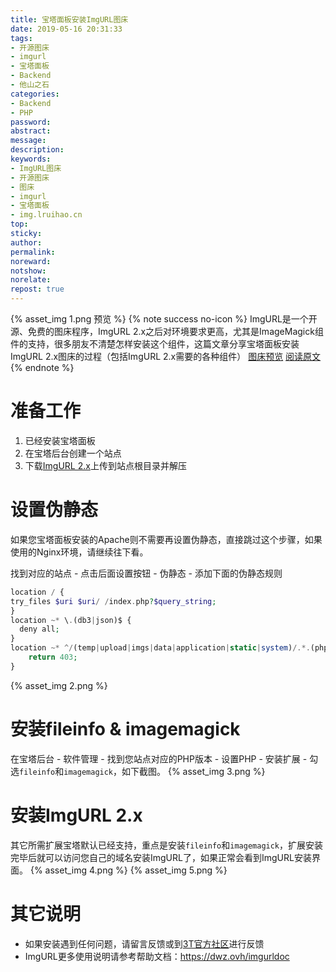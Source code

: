 ```yaml
---
title: 宝塔面板安装ImgURL图床
date: 2019-05-16 20:31:33
tags:
- 开源图床
- imgurl
- 宝塔面板
- Backend
- 他山之石
categories:
- Backend
- PHP
password:
abstract:
message:
description:
keywords:
- ImgURL图床
- 开源图床
- 图床
- imgurl
- 宝塔面板
- img.lruihao.cn
top:
sticky:
author:
permalink:
noreward:
notshow:
norelate:
repost: true
---
```

{% asset_img 1.png 预览 %}
{% note success no-icon %}
ImgURL是一个开源、免费的图床程序，ImgURL 2.x之后对环境要求更高，尤其是ImageMagick组件的支持，很多朋友不清楚怎样安装这个组件，这篇文章分享宝塔面板安装ImgURL 2.x图床的过程（包括ImgURL 2.x需要的各种组件）
[图床预览](https://img.lruihao.cn)  [阅读原文](https://www.xiaoz.me/archives/12081)
{% endnote %}

<!--more-->

# 准备工作
1. 已经安装宝塔面板
2. 在宝塔后台创建一个站点
3. 下载[ImgURL 2.x](https://github.com/helloxz/imgurl)上传到站点根目录并解压

# 设置伪静态
如果您宝塔面板安装的Apache则不需要再设置伪静态，直接跳过这个步骤，如果使用的Nginx环境，请继续往下看。

找到对应的站点 - 点击后面设置按钮 - 伪静态 - 添加下面的伪静态规则
```php 伪静态规则
location / {
try_files $uri $uri/ /index.php?$query_string;
}
location ~* \.(db3|json)$ {
  deny all;
}
location ~* ^/(temp|upload|imgs|data|application|static|system)/.*.(php|php5)$ {
    return 403;
}
```
{% asset_img 2.png %}

# 安装fileinfo & imagemagick
在宝塔后台 - 软件管理 - 找到您站点对应的PHP版本 - 设置PHP - 安装扩展 - 勾选`fileinfo`和`imagemagick`，如下截图。
{% asset_img 3.png %}

# 安装ImgURL 2.x
其它所需扩展宝塔默认已经支持，重点是安装`fileinfo`和`imagemagick`，扩展安装完毕后就可以访问您自己的域名安装ImgURL了，如果正常会看到ImgURL安装界面。
{% asset_img 4.png %}
{% asset_img 5.png %}

# 其它说明
- 如果安装遇到任何问题，请留言反馈或到[3T官方社区](https://ttt.sh/category/6/imgurl%E5%9B%BE%E5%BA%8A)进行反馈
- ImgURL更多使用说明请参考帮助文档：<https://dwz.ovh/imgurldoc>


